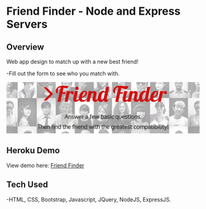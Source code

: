 # Friend Finder - Node and Express Servers

## Overview
Web app design to match up with a new best friend!

-Fill out the form to see who you match with.

![header img](readme-img.png)

## Heroku Demo
View demo here: [Friend Finder](https://glacial-ravine-44304.herokuapp.com/)

## Tech Used
-HTML, CSS, Bootstrap, Javascript, JQuery, NodeJS, ExpressJS.

